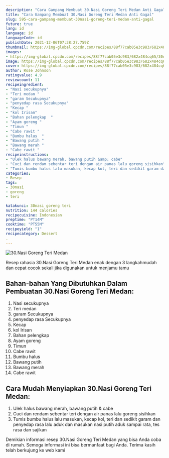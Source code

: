 ```yaml
---
description: "Cara Gampang Membuat 30.Nasi Goreng Teri Medan Anti Gagal"
title: "Cara Gampang Membuat 30.Nasi Goreng Teri Medan Anti Gagal"
slug: 595-cara-gampang-membuat-30nasi-goreng-teri-medan-anti-gagal
future: true
lang: id
language: id
languageCode: id
publishDate: 2021-12-06T07:38:27.759Z 
thumbnail: https://img-global.cpcdn.com/recipes/88f77cab05e3c983/682x484cq65/30nasi-goreng-teri-medan-foto-resep-utama.png
images:
- https://img-global.cpcdn.com/recipes/88f77cab05e3c983/682x484cq65/30nasi-goreng-teri-medan-foto-resep-utama.png
image: https://img-global.cpcdn.com/recipes/88f77cab05e3c983/682x484cq65/30nasi-goreng-teri-medan-foto-resep-utama.png
cover: https://img-global.cpcdn.com/recipes/88f77cab05e3c983/682x484cq65/30nasi-goreng-teri-medan-foto-resep-utama.png
author: Rose Johnson
ratingvalue: 4.9
reviewcount: 11
recipeingredient:
- "Nasi secukupnya"
- "Teri medan "
- "garam Secukupnya"
- "penyedap rasa Secukupnya"
- "Kecap "
- "kol Irisan"
- "Bahan pelengkap  "
- "Ayam goreng "
- "Timun "
- "Cabe rawit "
- "Bumbu halus  "
- "Bawang putih "
- "Bawang merah "
- "Cabe rawit "
recipeinstructions:
- "Ulek halus bawang merah, bawang putih &amp; cabe"
- "Cuci dan rendam sebentar teri dengan air panas lalu goreng sisihkan"
- "Tumis bumbu halus lalu masukan, kecap kol, teri dan sedikit garam dan penyedap rasa lalu aduk dan masukan nasi putih aduk sampai rata, tes rasa dan sajikan"
categories:
- Resep
tags:
- 30nasi
- goreng
- teri

katakunci: 30nasi goreng teri 
nutrition: 144 calories
recipecuisine: Indonesian
preptime: "PT14M"
cooktime: "PT55M"
recipeyield: "1"
recipecategory: Dessert
. 
---
```



![30.Nasi Goreng Teri Medan](https://img-global.cpcdn.com/recipes/88f77cab05e3c983/682x484cq65/30nasi-goreng-teri-medan-foto-resep-utama.png)

Resep rahasia 30.Nasi Goreng Teri Medan  enak dengan 3 langkahmudah dan cepat cocok sekali jika digunakan untuk menjamu tamu

<!--inarticleads1-->

## Bahan-bahan Yang Dibutuhkan Dalam Pembuatan 30.Nasi Goreng Teri Medan:

1. Nasi secukupnya
1. Teri medan 
1. garam Secukupnya
1. penyedap rasa Secukupnya
1. Kecap 
1. kol Irisan
1. Bahan pelengkap  
1. Ayam goreng 
1. Timun 
1. Cabe rawit 
1. Bumbu halus  
1. Bawang putih 
1. Bawang merah 
1. Cabe rawit 



<!--inarticleads2-->

## Cara Mudah Menyiapkan 30.Nasi Goreng Teri Medan:

1. Ulek halus bawang merah, bawang putih &amp; cabe
1. Cuci dan rendam sebentar teri dengan air panas lalu goreng sisihkan
1. Tumis bumbu halus lalu masukan, kecap kol, teri dan sedikit garam dan penyedap rasa lalu aduk dan masukan nasi putih aduk sampai rata, tes rasa dan sajikan




Demikian informasi  resep 30.Nasi Goreng Teri Medan   yang bisa Anda coba di rumah. Semoga informasi ini bisa bermanfaat bagi Anda. Terima kasih telah berkujung ke web kami
